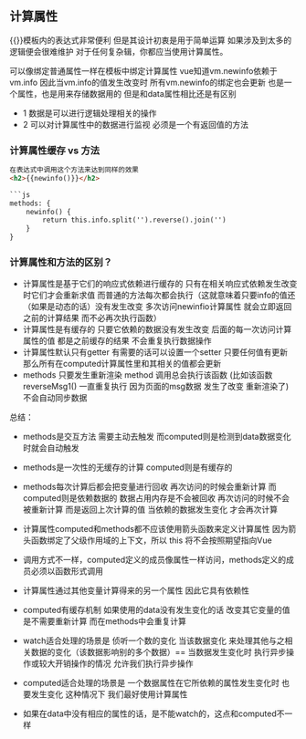 ## 计算属性
{{}}模板内的表达式非常便利 但是其设计初衷是用于简单运算 如果涉及到太多的逻辑便会很难维护 对于任何复杂辑，你都应当使用计算属性。

可以像绑定普通属性一样在模板中绑定计算属性 vue知道vm.newinfo依赖于vm.info 因此当vm.info的值发生改变时 所有vm.newinfo的绑定也会更新 也是一个属性，也是用来存储数据用的 但是和data属性相比还是有区别
* 1 数据是可以进行逻辑处理相关的操作
* 2 可以对计算属性中的数据进行监视
  必须是一个有返回值的方法


### 计算属性缓存 vs 方法
```html
在表达式中调用这个方法来达到同样的效果
<h2>{{newinfo()}}</h2>

```js
methods: {
    newinfo() {
        return this.info.split('').reverse().join('')
    }
}
```

### 计算属性和方法的区别？
* 计算属性是基于它们的响应式依赖进行缓存的 只有在相关响应式依赖发生改变时它们才会重新求值 而普通的方法每次都会执行（这就意味着只要info的值还（如果是动态的话）没有发生改变 多次访问newinfio计算属性 就会立即返回之前的计算结果 而不必再次执行函数）
* 计算属性是有缓存的 只要它依赖的数据没有发生改变 后面的每一次访问计算属性的值 都是之前缓存的结果 不会重复执行数据操作
* 计算属性默认只有getter 有需要的话可以设置一个setter 只要任何值有更新 那么所有在computed计算属性里和其相关的值都会更新
* methods 只要发生重新渲染 method 调用总会执行该函数 (比如该函数reverseMsg1() 一直重复执行 因为页面的msg数据 发生了改变 重新渲染了) 不会自动同步数据 

总结：
* methods是交互方法 需要主动去触发 而computed则是检测到data数据变化时就会自动触发
* methods是一次性的无缓存的计算 computed则是有缓存的 
* methods每次计算后都会把变量进行回收 再次访问的时候会重新计算 而computed则是依赖数据的 数据占用内存是不会被回收 再次访问的时候不会被重新计算 而是返回上次计算的值 当依赖的数据发生变化 才会再次计算
* 计算属性computed和methods都不应该使用箭头函数来定义计算属性 因为箭头函数绑定了父级作用域的上下文，所以 this 将不会按照期望指向Vue
* 调用方式不一样，computed定义的成员像属性一样访问，methods定义的成员必须以函数形式调用
* 计算属性通过其他变量计算得来的另一个属性 因此它具有依赖性
* computed有缓存机制 如果使用的data没有发生变化的话 改变其它变量的值 是不需要重新计算 而在methods中会重复计算

* watch适合处理的场景是 侦听一个数的变化 当该数据变化 来处理其他与之相关数据的变化（该数据影响别的多个数据）== 当数据发生变化时 执行异步操作或较大开销操作的情况 允许我们执行异步操作
* computed适合处理的场景是 一个数据属性在它所依赖的属性发生变化时 也要发生变化 这种情况下 我们最好使用计算属性
* 如果在data中没有相应的属性的话，是不能watch的，这点和computed不一样
```
